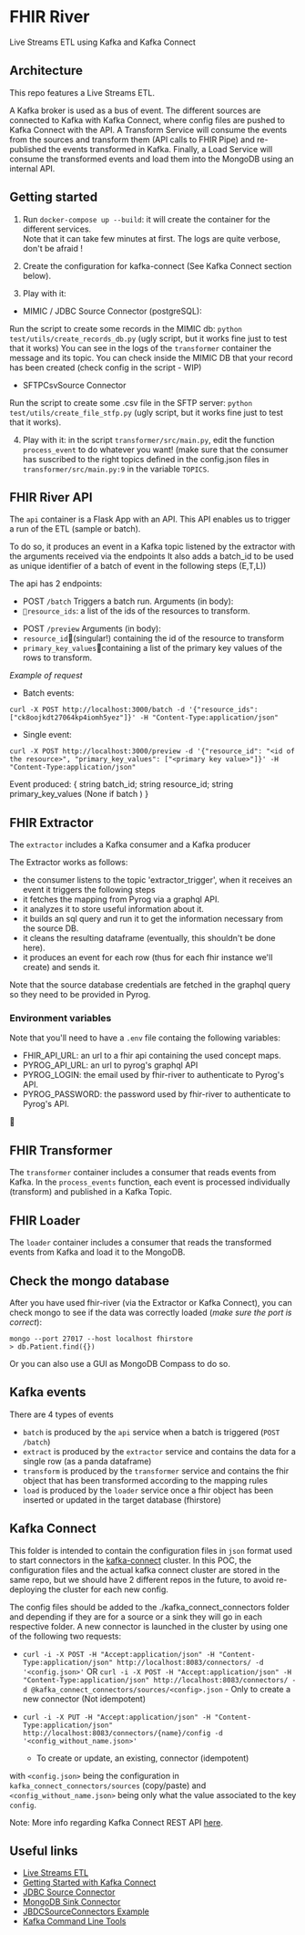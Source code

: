 # FHIR River

Live Streams ETL using Kafka and Kafka Connect

## Architecture

This repo features a Live Streams ETL.

A Kafka broker is used as a bus of event.
The different sources are connected to Kafka with Kafka Connect, where config files are pushed to Kafka Connect with the API.
A Transform Service will consume the events from the sources and transform them (API calls to FHIR Pipe) and re-published
the events transformed in Kafka. Finally, a Load Service will consume the transformed events and load them into the MongoDB
using an internal API.

## Getting started

1. Run `docker-compose up --build`: it will create the container for the different services.  
   Note that it can take few minutes at first. The logs are quite verbose, don't be afraid !

2. Create the configuration for kafka-connect (See Kafka Connect section below).

3. Play with it:

- MIMIC / JDBC Source Connector (postgreSQL):

Run the script to create some records in the MIMIC db: `python test/utils/create_records_db.py` (ugly script,
but it works fine just to test that it works)
You can see in the logs of the `transformer` container the message and its topic. You can check inside the MIMIC DB
that your record has been created (check config in the script - WIP)

- SFTPCsvSource Connector

Run the script to create some .csv file in the SFTP server: `python test/utils/create_file_stfp.py` (ugly script,
but it works fine just to test that it works).

4. Play with it: in the script `transformer/src/main.py`, edit the function `process_event` to do whatever you want!
   (make sure that the consumer has suscribed to the right topics defined in the config.json files in `transformer/src/main.py:9`
   in the variable `TOPICS`.

## FHIR River API

The `api` container is a Flask App with an API.
This API enables us to trigger a run of the ETL (sample or batch).

To do so, it produces an event in a Kafka topic listened by the extractor with the arguments received via the endpoints
It also adds a batch_id to be used as unique identifier of a batch of event in the following steps (E,T,L))

The api has 2 endpoints:

- POST `/batch`
  Triggers a batch run.
  Arguments (in body):
- `resource_ids`: a list of the ids of the resources to transform.

* POST `/preview`
  Arguments (in body):
* `resource_id`(singular!) containing the id of the resource to transform
* `primary_key_values`containing a list of the primary key values of the rows to transform.

_Example of request_

- Batch events:

```
curl -X POST http://localhost:3000/batch -d '{"resource_ids": ["ck8oojkdt27064kp4iomh5yez"]}' -H "Content-Type:application/json"
```

- Single event:

```
curl -X POST http://localhost:3000/preview -d '{"resource_id": "<id of the resource>", "primary_key_values": ["<primary key value>"]}' -H "Content-Type:application/json"
```

Event produced:
{
string batch_id;
string resource_id;
string primary_key_values (None if batch )
}

## FHIR Extractor

The `extractor` includes a Kafka consumer and a Kafka producer

The Extractor works as follows:

- the consumer listens to the topic 'extractor_trigger', when it receives an event it triggers the following steps
- it fetches the mapping from Pyrog via a graphql API.
- it analyzes it to store useful information about it.
- it builds an sql query and run it to get the information necessary from the source DB.
- it cleans the resulting dataframe (eventually, this shouldn't be done here).
- it produces an event for each row (thus for each fhir instance we'll create) and sends it.

Note that the source database credentials are fetched in the graphql query so they need to be provided in Pyrog.

### Environment variables

Note that you'll need to have a `.env` file containg the following variables:

- FHIR_API_URL: an url to a fhir api containing the used concept maps.
- PYROG_API_URL: an url to pyrog's graphql API
- PYROG_LOGIN: the email used by fhir-river to authenticate to Pyrog's API.
- PYROG_PASSWORD: the password used by fhir-river to authenticate to Pyrog's API.



## FHIR Transformer

The `transformer` container includes a consumer that reads events from Kafka.
In the `process_events` function, each event is processed individually (transform) and published in a Kafka Topic.

## FHIR Loader

The `loader` container includes a consumer that reads the transformed events from Kafka and load it to the MongoDB.

## Check the mongo database

After you have used fhir-river (via the Extractor or Kafka Connect), you can check mongo to see if the data was correctly loaded (_make sure the port is correct_):

```
mongo --port 27017 --host localhost fhirstore
> db.Patient.find({})
```

Or you can also use a GUI as MongoDB Compass to do so.

## Kafka events

There are 4 types of events

- `batch` is produced by the `api` service when a batch is triggered (`POST /batch`)
- `extract` is produced by the `extractor` service and contains the data for a single row (as a panda dataframe)
- `transform` is produced by the `transformer` service and contains the fhir object that has been transformed according to the mapping rules
- `load` is produced by the `loader` service once a fhir object has been inserted or updated in the target database (fhirstore)

## Kafka Connect

This folder is intended to contain the configuration files in `json` format used to start connectors in the
[kafka-connect](https://docs.confluent.io/current/connect/) cluster.
In this POC, the configuration files and the actual kafka connect cluster are stored in the same repo, but we should
have 2 different repos in the future, to avoid re-deploying the cluster for each new config.

The config files should be added to the ./kafka_connect_connectors folder and depending if they are for a source or a sink they will go in each respective folder.
A new connector is launched in the cluster by using one of the following two requests:

- `curl -i -X POST -H "Accept:application/json" -H "Content-Type:application/json" http://localhost:8083/connectors/ -d '<config.json>'`
  OR `curl -i -X POST -H "Accept:application/json" -H "Content-Type:application/json" http://localhost:8083/connectors/ -d @kafka_connect_connectors/sources/<config>.json` - Only to create a new connector (Not idempotent)

- `curl -i -X PUT -H "Accept:application/json" -H "Content-Type:application/json" http://localhost:8083/connectors/{name}/config -d '<config_without_name.json>'`
  - To create or update, an existing, connector (idempotent)

with `<config.json>` being the configuration in `kafka_connect_connectors/sources` (copy/paste) and `<config_without_name.json>`
being only what the value associated to the key `config`.

Note: More info regarding Kafka Connect REST API [here](https://docs.confluent.io/current/connect/references/restapi.html).

## Useful links

- [Live Streams ETL](https://qconsf.com/sf2016/system/files/keynotes-slides/etl_is_dead_long-live_streams.pdf)
- [Getting Started with Kafka Connect](https://docs.confluent.io/current/connect/userguide.html)
- [JDBC Source Connector](https://docs.confluent.io/current/connect/kafka-connect-jdbc/source-connector/index.html)
- [MongoDB Sink Connector](https://www.mongodb.com/blog/post/getting-started-with-the-mongodb-connector-for-apache-kafka-and-mongodb-atlas)
- [JBDCSourceConnectors Example](https://www.confluent.io/blog/kafka-connect-deep-dive-jdbc-source-connector/#specifying-tables)
- [Kafka Command Line Tools](https://kafka.apache.org/quickstart)
